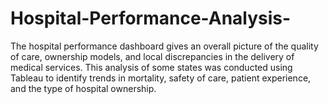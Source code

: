 # Hospital-Performance-Analysis-
The hospital performance dashboard gives an overall picture of the quality of care, ownership models, and  local discrepancies in the delivery of medical services. This analysis of some states was conducted using  Tableau to identify trends in mortality, safety of care, patient experience, and the type of hospital  ownership. 
